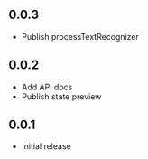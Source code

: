 ## 0.0.3

- Publish processTextRecognizer

## 0.0.2

- Add API docs
- Publish state preview

## 0.0.1

- Initial release

